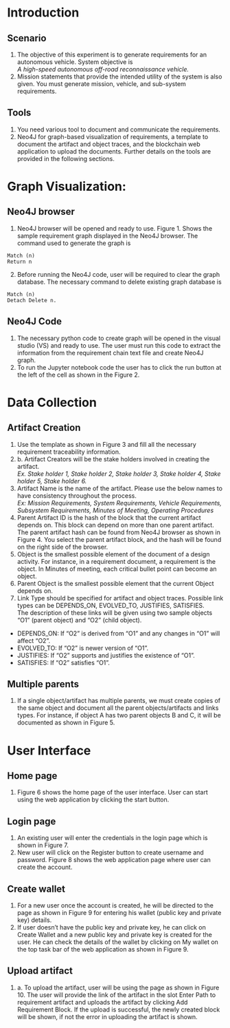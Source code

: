 # Introduction
## Scenario
1. The objective of this experiment is to generate requirements for an autonomous vehicle. System objective is <br>
   _A high-speed autonomous off-road reconnaissance vehicle._
3. Mission statements that provide the intended utility of the system is also given. You must generate mission, vehicle, and sub-system requirements.

## Tools
1. You need various tool to document and communicate the requirements.
2. Neo4J for graph-based visualization of requirements, a template to document the artifact and object traces, and the blockchain web application to upload the documents. Further details on the tools are provided in the following sections.

# Graph Visualization:   
## Neo4J browser
1. Neo4J browser will be opened and ready to use. Figure 1. Shows the sample requirement graph displayed in the Neo4J browser. The command used to generate the graph is
```
Match (n)
Return n
```
2. Before running the Neo4J code, user will be required to clear the graph database. The necessary command to delete existing graph database is
```
Match (n) 
Detach Delete n.
```

## Neo4J Code
1. The necessary python code to create graph will be opened in the visual studio (VS) and ready to use. The user must run this code to extract the information from the requirement chain text file and create Neo4J graph.
2. To run the Jupyter notebook code the user has to click the run button at the left of the cell as shown in the Figure 2.

# Data Collection
## Artifact Creation
1. Use the template as shown in Figure 3 and fill all the necessary requirement traceability information.
2. b.	Artifact Creators will be the stake holders involved in creating the artifact. <br>
   _Ex. Stake holder 1, Stake holder 2, Stake holder 3, Stake holder 4, Stake holder 5, Stake holder 6._
4. Artifact Name is the name of the artifact. Please use the below names to have consistency throughout the process. <br>
  _Ex: Mission Requirements, System Requirements, Vehicle Requirements, Subsystem Requirements, Minutes of Meeting, Operating Procedures_
4. Parent Artifact ID is the hash of the block that the current artifact depends on. This block can depend on more than one parent artifact. The parent artifact hash can be found from Neo4J browser as shown in Figure 4. You select the parent artifact block, and the hash will be found on the right side of the browser.
5. Object is the smallest possible element of the document of a design activity. For instance, in a requirement document, a requirement is the object. In Minutes of meeting, each critical bullet point can become an object.
6. Parent Object is the smallest possible element that the current Object depends on.
7. Link Type should be specified for artifact and object traces. Possible link types can be DEPENDS_ON, EVOLVED_TO, JUSTIFIES, SATISFIES. <br>
  The description of these links will be given using two sample objects “O1” (parent object) and “O2” (child object). <br>
  - DEPENDS_ON: If “O2” is derived from “O1” and any changes in “O1” will affect “O2”. <br>
  - EVOLVED_TO: If “O2” is newer version of “O1”. <br>
  - JUSTIFIES: If “O2” supports and justifies the existence of “O1”. <br>
  - SATISFIES: If “O2” satisfies “O1”. 
## Multiple parents
1. If a single object/artifact has multiple parents, we must create copies of the same object and document all the parent objects/artifacts and links types.   For instance, if object A has two parent objects B and C, it will be documented as shown in Figure 5.

# User Interface
## Home page
1. Figure 6 shows the home page of the user interface. User can start using the web application by clicking the start button.
## Login page
1. An existing user will enter the credentials in the login page which is shown in Figure 7.
2. New user will click on the Register button to create username and password. Figure 8 shows the web application page where user can create the account.
## Create wallet
1. For a new user once the account is created, he will be directed to the page as shown in Figure 9 for entering his wallet (public key and private key) details.
2. If user doesn’t have the public key and private key, he can click on Create Wallet and a new public key and private key is created for the user. He can check the details of the wallet by clicking on My wallet on the top task bar of the web application as shown in Figure 9.
## Upload artifact
1. a.	To upload the artifact, user will be using the page as shown in Figure 10. The user will provide the link of the artifact in the slot Enter Path to requirement artifact and uploads the artifact by clicking Add Requirement Block. If the upload is successful, the newly created block will be shown, if not the error in uploading the artifact is shown. 
